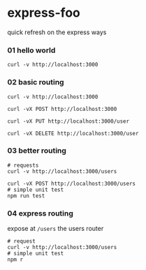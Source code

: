 # express-foo

quick refresh on the express ways

### 01 hello world

```shell
curl -v http://localhost:3000
```

### 02 basic routing

```shell
curl -v http://localhost:3000

curl -vX POST http://localhost:3000

curl -vX PUT http://localhost:3000/user

curl -vX DELETE http://localhost:3000/user
```

### 03 better routing


```shell
# requests
curl -v http://localhost:3000/users

curl -vX POST http://localhost:3000/users
# simple unit test
npm run test
```

### 04 express routing

expose at `/users` the users router

```shell
# request
curl -v http://localhost:3000/users
# simple unit test
npm r
```
